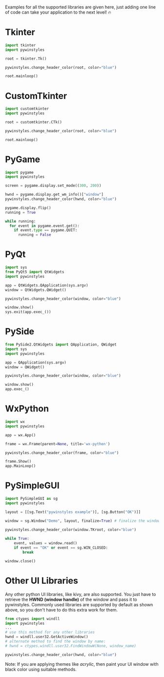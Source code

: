 Examples for all the supported libraries are given here, just adding one line of code can take your application to the next level! 🔥

# Tkinter
```python
import tkinter
import pywinstyles

root = tkinter.Tk()

pywinstyles.change_header_color(root, color="blue")

root.mainloop()
```

# CustomTkinter
```python
import customtkinter
import pywinstyles

root = customtkinter.CTk()

pywinstyles.change_header_color(root, color="blue")

root.mainloop()
```

# PyGame
```python
import pygame
import pywinstyles

screen = pygame.display.set_mode((300, 200))

hwnd = pygame.display.get_wm_info()["window"]
pywinstyles.change_header_color(hwnd, color="blue")

pygame.display.flip()
running = True

while running:
  for event in pygame.event.get():
    if event.type == pygame.QUIT:
      running = False
```

# PyQt
```python
import sys
from PyQt5 import QtWidgets
import pywinstyles

app = QtWidgets.QApplication(sys.argv)
window = QtWidgets.QWidget()

pywinstyles.change_header_color(window, color="blue")

window.show()
sys.exit(app.exec_())
```
# PySide
```python
from PySide2.QtWidgets import QApplication, QWidget
import sys
import pywinstyles

app = QApplication(sys.argv)
window = QWidget()

pywinstyles.change_header_color(window, color="blue")

window.show()
app.exec_()
```

# WxPython
```python
import wx
import pywinstyles

app = wx.App()

frame = wx.Frame(parent=None, title='wx-python')

pywinstyles.change_header_color(frame, color="blue")

frame.Show()
app.MainLoop()
```

# PySimpleGUI
```python
import PySimpleGUI as sg
import pywinstyles

layout = [[sg.Text("pywinstyles example")], [sg.Button("OK")]]

window = sg.Window("Demo", layout, finalize=True) # finalize the window

pywinstyles.change_header_color(window.TKroot, color="blue")
    
while True:    
    event, values = window.read()
    if event == "OK" or event == sg.WIN_CLOSED:
        break

window.close()
```

# Other UI Libraries
Any other python UI libraries, like kivy, are also supported. You just have to retrieve the **HWND (window handle)** of the window and pass it to pywinstyles. Commonly used libraries are supported by default as shown above, so you don't have to do this extra work for them.

```python
from ctypes import windll
import pywinstyles
...
# use this method for any other libraries
hwnd = windll.user32.GetActiveWindow()
# alternate method to find the window by name:
# hwnd = ctypes.windll.user32.FindWindowW(None, window_name)

pywinstyles.change_header_color(hwnd, color="blue")
```

Note: If you are applying themes like *acrylic*, then paint your UI window with black color using suitable methods.
